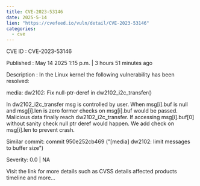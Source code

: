 ```yaml
---
title: CVE-2023-53146
date: 2025-5-14
lien: "https://cvefeed.io/vuln/detail/CVE-2023-53146"
categories:
  - cve
---
```


CVE ID : CVE-2023-53146

Published :  May 14
2025
1:15 p.m. | 3 hours
51 minutes ago

Description : In the Linux kernel
the following vulnerability has been resolved:

media: dw2102: Fix null-ptr-deref in dw2102_i2c_transfer()

In dw2102_i2c_transfer
msg is controlled by user. When msg[i].buf
is null and msg[i].len is zero
former checks on msg[i].buf would be
passed. Malicious data finally reach dw2102_i2c_transfer. If accessing
msg[i].buf[0] without sanity check
null ptr deref would happen.
We add check on msg[i].len to prevent crash.

Similar commit:
commit 950e252cb469
("[media] dw2102: limit messages to buffer size")

Severity: 0.0 | NA

Visit the link for more details
such as CVSS details
affected products
timeline
and more...
